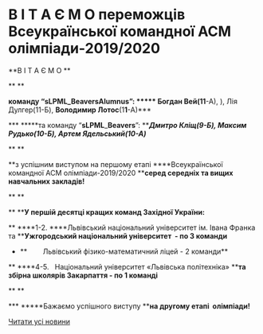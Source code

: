 # В І Т А Є М О переможців Всеукраїнської командної АСМ олімпіади-2019/2020

**В І Т А Є М О **

** **

**команду ****“****sLPML****_****BeaversAlumnus****”: ***** ******Богдан Вей(1******1******-А), ), Лія Дулгер(11-Б), ******Володимир Лотос******(1******1******-А)***

*** *****та команду “****sLPML****_****Beavers****”: *****Дмитро Кліщ(9-Б), Максим Рудько(10-Б), Артем Ядельський(10-А)***

** **

**з успішним виступом на першому етапі ****Всеукраїнської командної АСМ олімпіади-2019/2020 ****серед середніх та вищих навчальних закладів!**

** **

** ****У першій десятці кращих команд Західної України:**

** ****1-2. ****Львівський національний університет ім. Івана Франка та ****Ужгородський національний університет  - по 3 команди**

- **        Львівський фізико-математичний ліцей - 2 команди**

** ****4-5.   Національний університет «Львівська політехніка» ****та збірна школярів Закарпаття - по 1 команді**

** **

*** *****Бажаємо успішного виступу ****на другому етапі  олімпіади!**

[Читати усі новини](/news)
